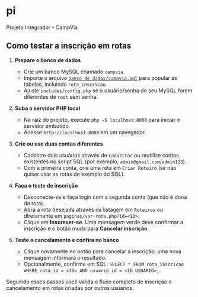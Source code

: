 # pi

Projeto Integrador - CampVia

## Como testar a inscrição em rotas

1. **Prepare o banco de dados**
   - Crie um banco MySQL chamado `campvia`.
   - Importe o arquivo [`banco de dados/campvia.sql`](banco%20de%20dados/campvia.sql) para popular as tabelas, incluindo `rota_inscricao`.
   - Ajuste `includes/config.php` se o usuário/senha do seu MySQL forem diferentes de `root` sem senha.

2. **Suba o servidor PHP local**
   - Na raiz do projeto, execute `php -S localhost:8000` para iniciar o servidor embutido.
   - Acesse `http://localhost:8000` em um navegador.

3. **Crie ou use duas contas diferentes**
   - Cadastre dois usuários através de `Cadastrar` ou reutilize contas existentes no script SQL (por exemplo, `admin@gmail.com`/`admin123`).
   - Com a primeira conta, crie uma rota em `Criar Roteiro` (se não quiser usar as rotas de exemplo do SQL).

4. **Faça o teste de inscrição**
   - Desconecte-se e faça login com a segunda conta (que não é dona da rota).
   - Abra a rota desejada através da listagem em `Roteiros` ou diretamente em `paginas/ver-rota.php?id=<ID>`.
   - Clique em **Inscrever-se**. Uma mensagem verde deve confirmar a inscrição e o botão muda para **Cancelar inscrição**.

5. **Teste o cancelamento e confira no banco**
   - Clique novamente no botão para cancelar a inscrição; uma nova mensagem informará o resultado.
   - Opcionalmente, confirme em SQL: `SELECT * FROM rota_inscricao WHERE rota_id = <ID> AND usuario_id = <ID_USUARIO>;`.

Seguindo esses passos você valida o fluxo completo de inscrição e cancelamento em rotas criadas por outros usuários.
